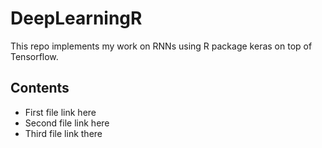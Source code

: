 # DeepLearningR  
This repo implements my work on RNNs using R package keras on top of Tensorflow.  
  
## Contents  
- First file link here  
- Second file link here  
- Third file link there
